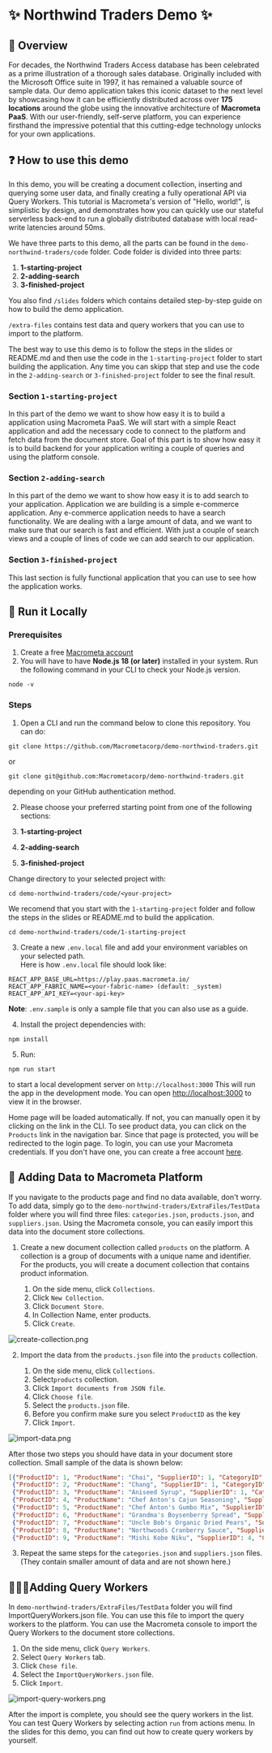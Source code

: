 # ✨ Northwind Traders Demo ✨

## 👀 Overview

For decades, the Northwind Traders Access database has been celebrated as a prime illustration of a thorough sales database. 
Originally included with the Microsoft Office suite in 1997, it has remained a valuable source of sample data. 
Our demo application takes this iconic dataset to the next level by showcasing how it can be efficiently distributed across over **175 locations** around the globe using the innovative architecture of **Macrometa PaaS**. 
With our user-friendly, self-serve platform, you can experience firsthand the impressive potential that this cutting-edge technology unlocks for your own applications.

## ❓ How to use this demo

In this demo, you will be creating a document collection, inserting and querying some user data, and finally creating a fully operational API via Query Workers. 
This tutorial is Macrometa's version of "Hello, world!", is simplistic by design, and demonstrates how you can quickly use our stateful serverless back-end to run a globally distributed database with local read-write latencies around 50ms.

We have three parts to this demo, all the parts can be found in the `demo-northwind-traders/code` folder.
Code folder is divided into three parts:
1. **1-starting-project**
2. **2-adding-search**
3. **3-finished-project**

You also find `/slides` folders which contains detailed step-by-step guide on how to build the demo application.

`/extra-files` contains test data and query workers that you can use to import to the platform.

The best way to use this demo is to follow the steps in the slides or README.md and then use the code in the `1-starting-project` folder to start building the application.
Any time you can skipp that step and use the code in the `2-adding-search` or `3-finished-project` folder to see the final result.

### Section `1-starting-project`
In this part of the demo we want to show how easy it is to build a application using Macrometa PaaS.
We will start with a simple React application and add the necessary code to connect to the platform and fetch data from the document store.
Goal of this part is to show how easy it is to build backend for your application writing a couple of queries and using the platform console.

### Section `2-adding-search`
In this part of the demo we want to show how easy it is to add search to your application.
Application we are building is a simple e-commerce application. Any e-commerce application needs to have a search functionality.
We are dealing with a large amount of data, and we want to make sure that our search is fast and efficient.
With just a couple of search views and a couple of lines of code we can add search to our application.

### Section `3-finished-project`
This last section is fully functional application that you can use to see how the application works.

## 🚀 Run it Locally

### Prerequisites

1. Create a free [Macrometa account](https://auth-play.macrometa.io/sign-up)
2. You will have to have **Node.js 18 (or later)** installed in your system. Run the following command in your CLI to check your Node.js version.

```
node -v
```

### Steps

1. Open a CLI and run the command below to clone this repository. You can do:

```
git clone https://github.com/Macrometacorp/demo-northwind-traders.git
```

or

```
git clone git@github.com:Macrometacorp/demo-northwind-traders.git
```

depending on your GitHub authentication method.

2. Please choose your preferred starting point from one of the following sections:


1. **1-starting-project**
2. **2-adding-search**
3. **3-finished-project**

Change directory to your selected project with:

```
cd demo-northwind-traders/code/<your-project>
```

We recomend that you start with the `1-starting-project` folder and follow the steps in the slides or README.md to build the application.

```
cd demo-northwind-traders/code/1-starting-project
```

3. Create a new `.env.local` file and add your environment variables on your selected path.  
Here is how `.env.local` file should look like:

```
REACT_APP_BASE_URL=https://play.paas.macrometa.io/
REACT_APP_FABRIC_NAME=<your-fabric-name> (default: _system)
REACT_APP_API_KEY=<your-api-key>
```

**Note**: `.env.sample` is only a sample file that you can also use as a guide.

4. Install the project dependencies with:

```
npm install
```

5. Run:

```
npm run start
```

to start a local development server on `http://localhost:3000`
This will run the app in the development mode. You can open [http://localhost:3000](http://localhost:3000) to view it in the browser.


Home page will be loaded automatically. If not, you can manually open it by clicking on the link in the CLI.
To see product data, you can click on the `Products` link in the navigation bar. Since that page is protected, you will be redirected to the login page.
To login, you can use your Macrometa credentials. If you don't have one, you can create a free account [here](https://play.macrometa.io/signup).

## 📝 Adding Data to Macrometa Platform
If you navigate to the products page and find no data available, don't worry. 
To add data, simply go to the `demo-northwind-traders/ExtraFiles/TestData` folder where you will find three files: `categories.json`, `products.json`, and `suppliers.json`. 
Using the Macrometa console, you can easily import this data into the document store collections.

1. Create a new document collection called `products` on the platform.
A collection is a group of documents with a unique name and identifier. For the products, you will create a document collection that contains product information.

    1. On the side menu, click `Collections`.
    2. Click `New Collection`.
    3. Click `Document Store`.
    4. In Collection Name, enter products.
    5. Click `Create`.

![create-collection.png](photos/create-collection.png)

2. Import the data from the `products.json` file into the `products` collection.

    1. On the side menu, click `Collections`.
    2. Select`products` collection.
    3. Click `Import documents from JSON file`.
    4. Click `Choose file`.
    5. Select the `products.json` file.
    6. Before you confirm make sure you select `ProductID` as the key
    7. Click `Import`.

![import-data.png](photos/import-data.png)

After those two steps you should have data in your document store collection.
Small sample of the data is shown below:
```json
[{"ProductID": 1, "ProductName": "Chai", "SupplierID": 1, "CategoryID": 1, "QuantityPerUnit": "10 boxes x 20 bags", "UnitPrice": 18, "UnitsInStock": 39, "UnitsOnOrder": 0, "ReorderLevel": 10, "Discontinued": "0"},
 {"ProductID": 2, "ProductName": "Chang", "SupplierID": 1, "CategoryID": 1, "QuantityPerUnit": "24 - 12 oz bottles", "UnitPrice": 19, "UnitsInStock": 17, "UnitsOnOrder": 40, "ReorderLevel": 25, "Discontinued": "0"},
 {"ProductID": 3, "ProductName": "Aniseed Syrup", "SupplierID": 1, "CategoryID": 2, "QuantityPerUnit": "12 - 550 ml bottles", "UnitPrice": 10, "UnitsInStock": 13, "UnitsOnOrder": 70, "ReorderLevel": 25, "Discontinued": "0"},
 {"ProductID": 4, "ProductName": "Chef Anton's Cajun Seasoning", "SupplierID": 2, "CategoryID": 2, "QuantityPerUnit": "48 - 6 oz jars", "UnitPrice": 22, "UnitsInStock": 53, "UnitsOnOrder": 0, "ReorderLevel": 0, "Discontinued": "0"},
 {"ProductID": 5, "ProductName": "Chef Anton's Gumbo Mix", "SupplierID": 2, "CategoryID": 2, "QuantityPerUnit": "36 boxes", "UnitPrice": 21.35, "UnitsInStock": 0, "UnitsOnOrder": 0, "ReorderLevel": 0, "Discontinued": "1"},
 {"ProductID": 6, "ProductName": "Grandma's Boysenberry Spread", "SupplierID": 3, "CategoryID": 2, "QuantityPerUnit": "12 - 8 oz jars", "UnitPrice": 25, "UnitsInStock": 120, "UnitsOnOrder": 0, "ReorderLevel": 25, "Discontinued": "0"},
 {"ProductID": 7, "ProductName": "Uncle Bob's Organic Dried Pears", "SupplierID": 3, "CategoryID": 7, "QuantityPerUnit": "12 - 1 lb pkgs.", "UnitPrice": 30, "UnitsInStock": 15, "UnitsOnOrder": 0, "ReorderLevel": 10, "Discontinued": "0"},
 {"ProductID": 8, "ProductName": "Northwoods Cranberry Sauce", "SupplierID": 3, "CategoryID": 2, "QuantityPerUnit": "12 - 12 oz jars", "UnitPrice": 40, "UnitsInStock": 6, "UnitsOnOrder": 0, "ReorderLevel": 0, "Discontinued": "0"},
 {"ProductID": 9, "ProductName": "Mishi Kobe Niku", "SupplierID": 4, "CategoryID": 6, "QuantityPerUnit": "18 - 500 g pkgs.", "UnitPrice": 97, "UnitsInStock": 29, "UnitsOnOrder": 0, "ReorderLevel": 0, "Discontinued": "1"}]
```

3. Repeat the same steps for the `categories.json` and `suppliers.json` files. (They contain smaller amount of data and are not shown here.)


## 👷‍♀️👷Adding Query Workers
In `demo-northwind-traders/ExtraFiles/TestData` folder you will find ImportQueryWorkers.json file. You can use this file to import the query workers to the platform.
You can use the Macrometa console to import the Query Workers to the document store collections.

1. On the side menu, click `Query Workers`.
2. Select `Query Workers` tab.
3. Click `Chose file`.
4. Select the `ImportQueryWorkers.json` file.
5. Click `Import`.

![import-query-workers.png](photos/import-query-workers.png)

After the import is complete, you should see the query workers in the list. You can test Query Workers by selecting action `run` from actions menu.
In the slides for this demo, you can find out how to create query workers by yourself.